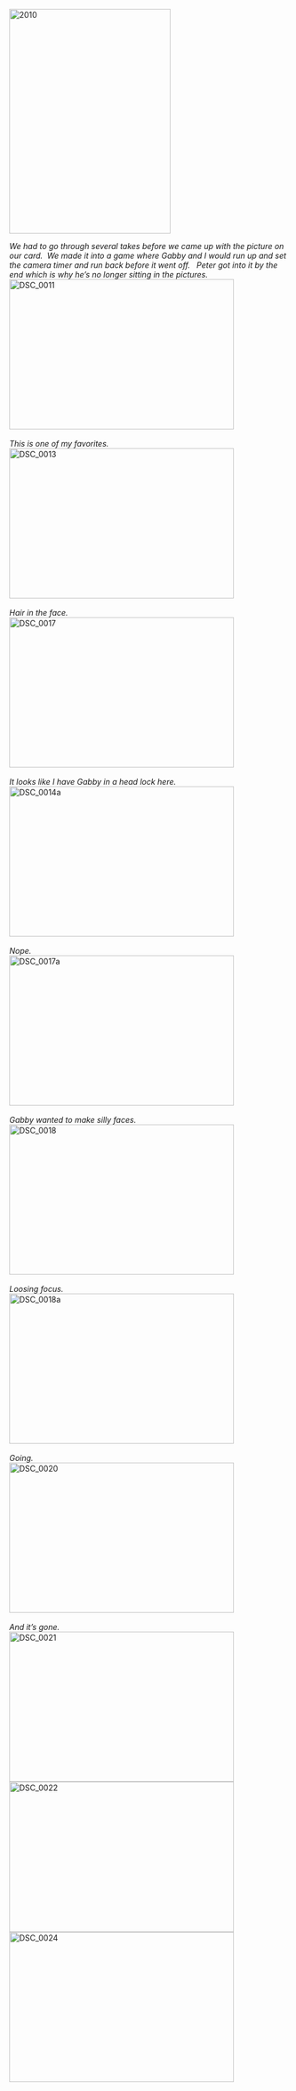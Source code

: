 <p><a href="/thepaladinos/assets/images/2010-12-22-2010.jpg" target="_blank"><img style="background-image: none; border-bottom: 0px; border-left: 0px; padding-left: 0px; padding-right: 0px; display: inline; border-top: 0px; border-right: 0px; padding-top: 0px" title="2010" border="0" alt="2010" src="/thepaladinos/assets/images/2010-12-22-2010_thumb.jpg" width="290" height="404" /></a></p>  <p><em>We had to go through several takes before we came up with the picture on our card.&#160; We made it into a game where Gabby and I would run up and set the camera timer and run back before it went off.&#160;&#160; Peter got into it by the end which is why he’s no longer sitting in the pictures.&#160; </em>    <br /><a href="/thepaladinos/assets/images/2010-12-22-DSC_0011.jpg" target="_blank"><img style="background-image: none; border-bottom: 0px; border-left: 0px; margin: 0px; padding-left: 0px; padding-right: 0px; display: inline; border-top: 0px; border-right: 0px; padding-top: 0px" title="DSC_0011" border="0" alt="DSC_0011" src="/thepaladinos/assets/images/2010-12-22-DSC_0011_thumb.jpg" width="404" height="270" /></a>    <br />    <br /><em>This is one of my favorites.&#160; </em>    <br /><a href="/thepaladinos/assets/images/2010-12-22-DSC_0013.jpg" target="_blank"><img style="background-image: none; border-bottom: 0px; border-left: 0px; padding-left: 0px; padding-right: 0px; display: inline; border-top: 0px; border-right: 0px; padding-top: 0px" title="DSC_0013" border="0" alt="DSC_0013" src="/thepaladinos/assets/images/2010-12-22-DSC_0013_thumb.jpg" width="404" height="270" /></a>    <br /><a href="/thepaladinos/assets/images/2010-12-22-DSC_0014a.jpg" target="_blank">     <br /></a><em>Hair in the face.</em>    <br /><a href="/thepaladinos/assets/images/2010-12-22-DSC_0017.jpg" target="_blank"><img style="background-image: none; border-right-width: 0px; padding-left: 0px; padding-right: 0px; display: inline; border-top-width: 0px; border-bottom-width: 0px; border-left-width: 0px; padding-top: 0px" title="DSC_0017" border="0" alt="DSC_0017" src="/thepaladinos/assets/images/2010-12-22-DSC_0017_thumb.jpg" width="404" height="270" /></a>    <br />    <br /><em>It looks like I have Gabby in a head lock here.&#160; </em>    <br /><a href="/thepaladinos/assets/images/2010-12-22-DSC_0014a.jpg" target="_blank"><img style="background-image: none; border-bottom: 0px; border-left: 0px; padding-left: 0px; padding-right: 0px; display: inline; border-top: 0px; border-right: 0px; padding-top: 0px" title="DSC_0014a" border="0" alt="DSC_0014a" src="/thepaladinos/assets/images/2010-12-22-DSC_0014a_thumb.jpg" width="404" height="270" /></a>    <br />    <br /><em>Nope.</em>    <br /><a href="/thepaladinos/assets/images/2010-12-22-DSC_0017a.jpg" target="_blank"><img style="background-image: none; border-bottom: 0px; border-left: 0px; padding-left: 0px; padding-right: 0px; display: inline; border-top: 0px; border-right: 0px; padding-top: 0px" title="DSC_0017a" border="0" alt="DSC_0017a" src="/thepaladinos/assets/images/2010-12-22-DSC_0017a_thumb.jpg" width="404" height="270" /></a>    <br />    <br /><em>Gabby wanted to make silly faces.</em>    <br /><a href="/thepaladinos/assets/images/2010-12-22-DSC_0018.jpg" target="_blank"><img style="background-image: none; border-bottom: 0px; border-left: 0px; padding-left: 0px; padding-right: 0px; display: inline; border-top: 0px; border-right: 0px; padding-top: 0px" title="DSC_0018" border="0" alt="DSC_0018" src="/thepaladinos/assets/images/2010-12-22-DSC_0018_thumb.jpg" width="404" height="270" /></a>    <br />    <br /><em>Loosing focus.</em>    <br /><a href="/thepaladinos/assets/images/2010-12-22-DSC_0018a.jpg" target="_blank"><img style="background-image: none; border-bottom: 0px; border-left: 0px; padding-left: 0px; padding-right: 0px; display: inline; border-top: 0px; border-right: 0px; padding-top: 0px" title="DSC_0018a" border="0" alt="DSC_0018a" src="/thepaladinos/assets/images/2010-12-22-DSC_0018a_thumb.jpg" width="404" height="270" /></a>    <br />    <br /><em>Going.</em>    <br /><a href="/thepaladinos/assets/images/2010-12-22-DSC_0020.jpg" target="_blank"><img style="background-image: none; border-bottom: 0px; border-left: 0px; padding-left: 0px; padding-right: 0px; display: inline; border-top: 0px; border-right: 0px; padding-top: 0px" title="DSC_0020" border="0" alt="DSC_0020" src="/thepaladinos/assets/images/2010-12-22-DSC_0020_thumb.jpg" width="404" height="270" /></a>    <br />    <br /><em>And it’s gone.</em>    <br /><a href="/thepaladinos/assets/images/2010-12-22-DSC_0021.jpg" target="_blank"><img style="background-image: none; border-bottom: 0px; border-left: 0px; padding-left: 0px; padding-right: 0px; display: inline; border-top: 0px; border-right: 0px; padding-top: 0px" title="DSC_0021" border="0" alt="DSC_0021" src="/thepaladinos/assets/images/2010-12-22-DSC_0021_thumb.jpg" width="404" height="270" /></a>    <br /><a href="/thepaladinos/assets/images/2010-12-22-DSC_0022.jpg" target="_blank"><img style="background-image: none; border-bottom: 0px; border-left: 0px; padding-left: 0px; padding-right: 0px; display: inline; border-top: 0px; border-right: 0px; padding-top: 0px" title="DSC_0022" border="0" alt="DSC_0022" src="/thepaladinos/assets/images/2010-12-22-DSC_0022_thumb.jpg" width="404" height="270" /></a><a href="/thepaladinos/assets/images/2010-12-22-DSC_0024.jpg" target="_blank"><img style="background-image: none; border-bottom: 0px; border-left: 0px; margin: 0px; padding-left: 0px; padding-right: 0px; display: inline; border-top: 0px; border-right: 0px; padding-top: 0px" title="DSC_0024" border="0" alt="DSC_0024" src="/thepaladinos/assets/images/2010-12-22-DSC_0024_thumb.jpg" width="404" height="270" /></a></p>
